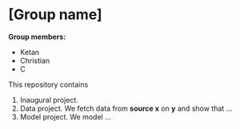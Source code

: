 # \[Group name\]

**Group members:**
- Ketan
- Christian
- C

This repository contains  
1. Inaugural project. 
2. Data project. We fetch data from **source x** on **y** and show that ...
3. Model project. We model ...
